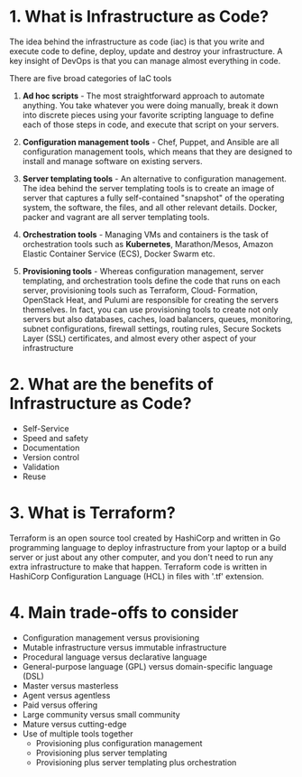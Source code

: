 # 1. What is Infrastructure as Code?
The idea behind the infrastructure as code (iac) is that you write and execute code to define, deploy, update and destroy your infrastructure. A key insight of DevOps is that you can manage almost everything in code.

There are five broad categories of IaC tools

1. **Ad hoc scripts** - The most straightforward approach to automate anything. You take whatever you were doing manually, break it down into discrete pieces using your favorite scripting language to define each of those steps in code, and execute that script on your servers.

2. **Configuration management tools** - Chef, Puppet, and Ansible are all configuration management tools, which means that they are designed to install and manage software on existing servers.

3. **Server templating tools** - An alternative to configuration management. The idea behind the server templating tools is to create an image of server that captures a fully self-contained "snapshot" of the operating system, the software, the files, and all other relevant details. Docker, packer and vagrant are all server templating tools.

4. **Orchestration tools** - Managing VMs and containers is the task of orchestration tools such as **Kubernetes**, Marathon/Mesos, Amazon Elastic Container Service (ECS), Docker Swarm etc.

5. **Provisioning tools** - Whereas configuration management, server templating, and orchestration tools define the code that runs on each server, provisioning tools such as Terraform, Cloud‐ Formation, OpenStack Heat, and Pulumi are responsible for creating the servers themselves. In fact, you can use provisioning tools to create not only servers but also databases, caches, load balancers, queues, monitoring, subnet configurations, firewall settings, routing rules, Secure Sockets Layer (SSL) certificates, and almost every other aspect of your infrastructure

# 2. What are the benefits of Infrastructure as Code?
- Self-Service
- Speed and safety
- Documentation
- Version control
- Validation
- Reuse

# 3. What is Terraform?
Terraform is an open source tool created by HashiCorp and written in Go programming language to deploy infrastructure from your laptop or a build server or just about any other computer, and you don't need to run any extra infrastructure to make that happen. Terraform code is written in HashiCorp Configuration Language (HCL) in files with '.tf' extension.

# 4. Main trade-offs to consider
- Configuration management versus provisioning
- Mutable infrastructure versus immutable infrastructure
- Procedural language versus declarative language
- General-purpose language (GPL) versus domain-specific language (DSL)
- Master versus masterless
- Agent versus agentless
- Paid versus offering
- Large community versus small community
- Mature versus cutting-edge
- Use of multiple tools together
  - Provisioning plus configuration management
  - Provisioning plus server templating
  - Provisioning plus server templating plus orchestration

